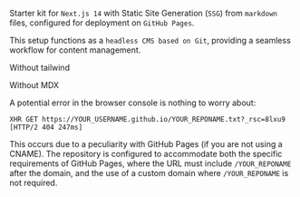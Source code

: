 Starter kit for `Next.js 14` with Static Site Generation (`SSG`) from `markdown` files, configured for deployment on `GitHub Pages`.

This setup functions as a `headless CMS based on Git`, providing a seamless workflow for content management.

Without tailwind

Without MDX

A potential error in the browser console is nothing to worry about:

```
XHR GET https://YOUR_USERNAME.github.io/YOUR_REPONAME.txt?_rsc=8lxu9 [HTTP/2 404 247ms]
```

This occurs due to a peculiarity with GitHub Pages (if you are not using a CNAME). The repository is configured to accommodate both the specific requirements of GitHub Pages, where the URL must include `/YOUR_REPONAME` after the domain, and the use of a custom domain where `/YOUR_REPONAME` is not required.
